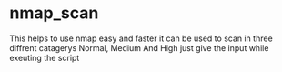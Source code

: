 # nmap_scan
This helps to use nmap easy and faster 
it can be used to scan in three diffrent catagerys Normal, Medium And High
just give the input while exeuting the script
